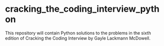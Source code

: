 # cracking_the_coding_interview_python
This repository will contain Python solutions to the problems in the sixth edition of Cracking the Coding Interview by Gayle Lackmann McDowell.
